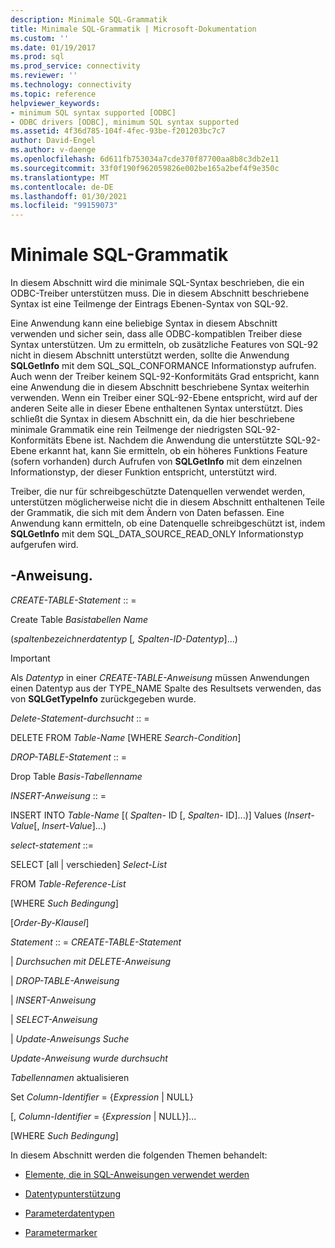 ```yaml
---
description: Minimale SQL-Grammatik
title: Minimale SQL-Grammatik | Microsoft-Dokumentation
ms.custom: ''
ms.date: 01/19/2017
ms.prod: sql
ms.prod_service: connectivity
ms.reviewer: ''
ms.technology: connectivity
ms.topic: reference
helpviewer_keywords:
- minimum SQL syntax supported [ODBC]
- ODBC drivers [ODBC], minimum SQL syntax supported
ms.assetid: 4f36d785-104f-4fec-93be-f201203bc7c7
author: David-Engel
ms.author: v-daenge
ms.openlocfilehash: 6d611fb753034a7cde370f87700aa8b8c3db2e11
ms.sourcegitcommit: 33f0f190f962059826e002be165a2bef4f9e350c
ms.translationtype: MT
ms.contentlocale: de-DE
ms.lasthandoff: 01/30/2021
ms.locfileid: "99159073"
---
```

# <a name="sql-minimum-grammar"></a>Minimale SQL-Grammatik
In diesem Abschnitt wird die minimale SQL-Syntax beschrieben, die ein ODBC-Treiber unterstützen muss. Die in diesem Abschnitt beschriebene Syntax ist eine Teilmenge der Eintrags Ebenen-Syntax von SQL-92.  
  
 Eine Anwendung kann eine beliebige Syntax in diesem Abschnitt verwenden und sicher sein, dass alle ODBC-kompatiblen Treiber diese Syntax unterstützen. Um zu ermitteln, ob zusätzliche Features von SQL-92 nicht in diesem Abschnitt unterstützt werden, sollte die Anwendung **SQLGetInfo** mit dem SQL_SQL_CONFORMANCE Informationstyp aufrufen. Auch wenn der Treiber keinem SQL-92-Konformitäts Grad entspricht, kann eine Anwendung die in diesem Abschnitt beschriebene Syntax weiterhin verwenden. Wenn ein Treiber einer SQL-92-Ebene entspricht, wird auf der anderen Seite alle in dieser Ebene enthaltenen Syntax unterstützt. Dies schließt die Syntax in diesem Abschnitt ein, da die hier beschriebene minimale Grammatik eine rein Teilmenge der niedrigsten SQL-92-Konformitäts Ebene ist. Nachdem die Anwendung die unterstützte SQL-92-Ebene erkannt hat, kann Sie ermitteln, ob ein höheres Funktions Feature (sofern vorhanden) durch Aufrufen von **SQLGetInfo** mit dem einzelnen Informationstyp, der dieser Funktion entspricht, unterstützt wird.  
  
 Treiber, die nur für schreibgeschützte Datenquellen verwendet werden, unterstützen möglicherweise nicht die in diesem Abschnitt enthaltenen Teile der Grammatik, die sich mit dem Ändern von Daten befassen. Eine Anwendung kann ermitteln, ob eine Datenquelle schreibgeschützt ist, indem **SQLGetInfo** mit dem SQL_DATA_SOURCE_READ_ONLY Informationstyp aufgerufen wird.  
  
## <a name="statement"></a>-Anweisung.  
 *CREATE-TABLE-Statement* :: =  
  
 Create Table *Basistabellen Name*  
  
 (*spaltenbezeichnerdatentyp* [*, Spalten-ID-Datentyp*]...)  
  
> [!IMPORTANT]  
>  Als *Datentyp* in einer *CREATE-TABLE-Anweisung* müssen Anwendungen einen Datentyp aus der TYPE_NAME Spalte des Resultsets verwenden, das von **SQLGetTypeInfo** zurückgegeben wurde.  
  
 *Delete-Statement-durchsucht* :: =  
  
 DELETE FROM *Table-Name* [WHERE *Search-Condition*]  
  
 *DROP-TABLE-Statement* :: =  
  
 Drop Table *Basis-Tabellenname*  
  
 *INSERT-Anweisung* :: =  
  
 INSERT INTO *Table-Name* [( *Spalten-* ID [, *Spalten-* ID]...)]      Values (*Insert-Value*[, *Insert-Value*]...)  
  
 *select-statement* ::=  
  
 SELECT [all &#124; verschieden] *Select-List*  
  
 FROM *Table-Reference-List*  
  
 [WHERE *Such Bedingung*]  
  
 [*Order-By-Klausel*]  
  
 *Statement* :: = *CREATE-TABLE-Statement*  
  
 &#124; *Durchsuchen mit DELETE-Anweisung*  
  
 &#124; *DROP-TABLE-Anweisung*  
  
 &#124; *INSERT-Anweisung*  
  
 &#124; *SELECT-Anweisung*  
  
 &#124; *Update-Anweisungs Suche*  
  
 *Update-Anweisung wurde durchsucht*  
  
 *Tabellennamen* aktualisieren  
  
 Set *Column-Identifier* = {*Expression* &#124; NULL}  
  
 [, *Column-Identifier* = {*Expression* &#124; NULL}]...  
  
 [WHERE *Such Bedingung*]  
  
 In diesem Abschnitt werden die folgenden Themen behandelt:  
  
-   [Elemente, die in SQL-­Anweisungen verwendet werden](../../../odbc/reference/appendixes/elements-used-in-sql-statements.md)  
  
-   [Datentypunterstützung](../../../odbc/reference/appendixes/data-type-support.md)  
  
-   [Parameterdatentypen](../../../odbc/reference/appendixes/parameter-data-types.md)  
  
-   [Parametermarker](../../../odbc/reference/appendixes/parameter-markers.md)
